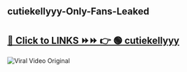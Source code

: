 
 ## cutiekellyyy-Only-Fans-Leaked

# <h2><a href="https://clipsfans.com/cutiekellyyy&ref=git">🔗 Click to LINKS ⏩⏩ 👉 🟢 cutiekellyyy </a></h2>

<a href="https://clipsfans.com/cutiekellyyy&ref=git" rel="nofollow" data-target="animated-image.originalLink"><img src="https://i.ibb.co.com/xMMVF88/686577567.gif" alt="Viral Video Original" style="max-width: 100%; display: inline-block;" data-target="animated-image.originalImage"></a>
